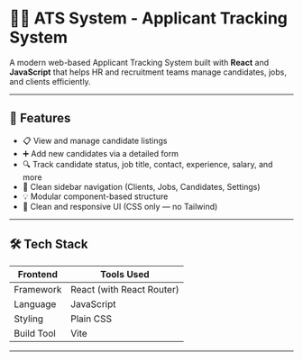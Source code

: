 # 🧑‍💼 ATS System - Applicant Tracking System

A modern web-based Applicant Tracking System built with **React** and **JavaScript** that helps HR and recruitment teams manage candidates, jobs, and clients efficiently.

---

## 🚀 Features

- 📋 View and manage candidate listings
- ➕ Add new candidates via a detailed form
- 🔍 Track candidate status, job title, contact, experience, salary, and more
- 🧭 Clean sidebar navigation (Clients, Jobs, Candidates, Settings)
- 💡 Modular component-based structure
- 🎨 Clean and responsive UI (CSS only — no Tailwind)

---

## 🛠️ Tech Stack

| Frontend     | Tools Used            |
|--------------|------------------------|
| Framework    | React (with React Router) |
| Language     | JavaScript             |
| Styling      | Plain CSS              |
| Build Tool   | Vite                   |

---
